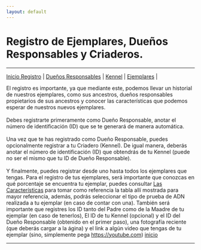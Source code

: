 ```yaml
---
layout: default
---
```

# Registro de Ejemplares, Dueños Responsables y Criaderos.
***
[Inicio Registro](./p_registra.md) | [Dueños Responsables](./p_r_duenos.md) | [Kennel](./p_r_kennel.md) | [Ejemplares](./p_r_ejemplares.md) |

El registro es importante, ya que mediante este, podemos llevar un historial de nuestros ejemplares, como sus ancestros, dueños responsables propietarios de  sus ancestros y conocer las características que podemos esperar de nuestros nuevos ejemplares.<br><br>
Debes registrarte primeramente como Dueño Responsable, anotar el número de identificación (ID) que se te generará de manera automática.<br><br>
Una vez que te has registrado como Dueño Responsable, puedes opcionalmente registrar a tu Criadero (Kennel). De igual manera, deberás anotar el número de identificación (ID) que obtendrás de tu Kennel (puede no ser el mismo que tu ID de Dueño Responsable).<br><br>
Y finalmente, puedes registrar desde uno hasta todos los ejemplares que tengas. Para el registro de tus ejemplares, será importante que conozcas en qué porcentaje se encuentra tu ejemplar, puedes consultar [Las Características](https://amexpl.github.io/p_caracteristicas.html) para tomar como referencia la tabla allí mostrada para mayor referencia, además, podrás seleccionar el tipo de prueba de ADN realizada a tu ejemplar (en caso de contar con una). También será importante que registres los ID tanto del Padre como de la Maadre de tu ejemplar (en caso de tenerlos), El ID de tu Kennel (opcional) y el ID del Dueño Responsable (obtenido en el primer paso), una fotografía reciente (que deberás cargar a la ágina) y el link a algún video que tengas de tu ejemplar (sino, simplemente pega https://youtube.com)
[inicio](./)

***
